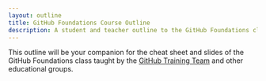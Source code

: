 ```yaml
---
layout: outline
title: GitHub Foundations Course Outline
description: A student and teacher outline to the GitHub Foundations class.
---
```


This outline will be your companion for the cheat sheet and slides of the GitHub Foundations class taught by the [GitHub Training Team](http://training.github.com/) and other educational groups.
